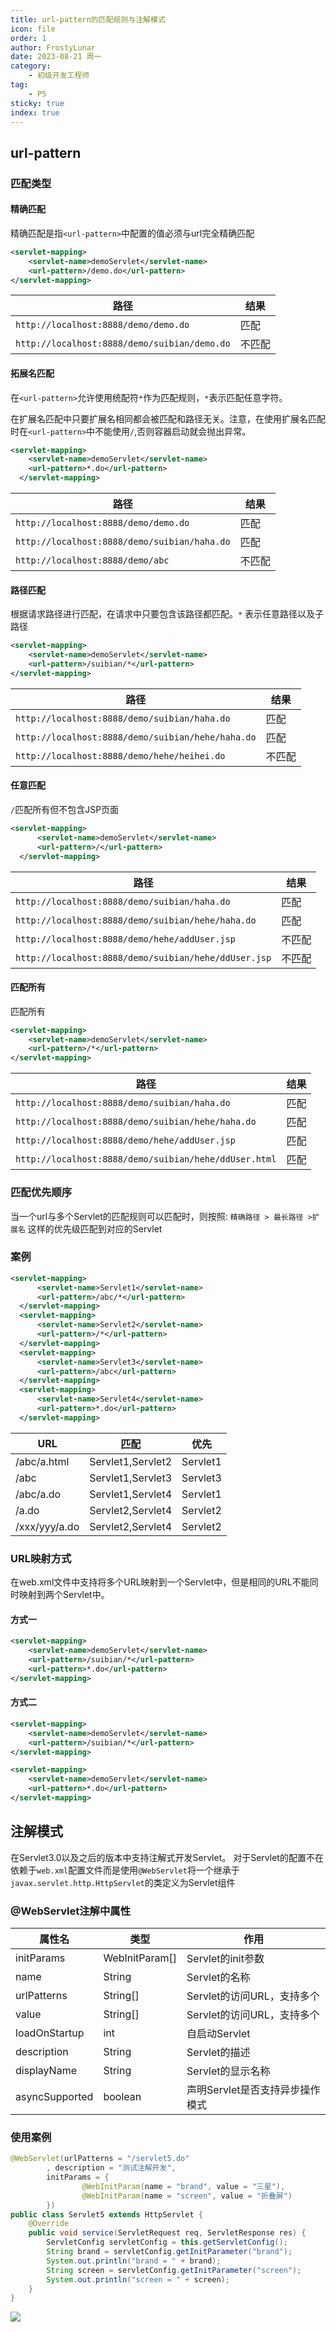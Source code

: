 ```yaml
---
title: url-pattern的匹配规则与注解模式
icon: file
order: 1
author: FrostyLunar
date: 2023-08-21 周一
category:
	- 初级开发工程师
tag:
	- P5
sticky: true
index: true
---
```




## url-pattern

### 匹配类型

#### 精确匹配

精确匹配是指`<url-pattern>`中配置的值必须与url完全精确匹配

```xml
<servlet-mapping>
    <servlet-name>demoServlet</servlet-name>
    <url-pattern>/demo.do</url-pattern>
</servlet-mapping>
```

| 路径                                              | 结果      |
| ----------------------------------------------- | ------- |
| `http://localhost:8888/demo/demo.do`    | 匹配  |
|`http://localhost:8888/demo/suibian/demo.do` | 不匹配 |

#### 拓展名匹配

在`<url-pattern>`允许使用统配符`*`作为匹配规则，`*`表示匹配任意字符。

在扩展名匹配中只要扩展名相同都会被匹配和路径无关。注意，在使用扩展名匹配时在`<url-pattern>`中不能使用`/`,否则容器启动就会抛出异常。

```xml
<servlet-mapping>
    <servlet-name>demoServlet</servlet-name>
    <url-pattern>*.do</url-pattern>
  </servlet-mapping>
```

| 路径                                                   | 结果      |
| ---------------------------------------------------- | ------- |
| `http://localhost:8888/demo/demo.do `        | 匹配  |
| `http://localhost:8888/demo/suibian/haha.do` | 匹配  |
| `http://localhost:8888/demo/abc`                 | 不匹配 |

#### 路径匹配

根据请求路径进行匹配，在请求中只要包含该路径都匹配。`*` 表示任意路径以及子路径

```xml
<servlet-mapping>
	<servlet-name>demoServlet</servlet-name>
	<url-pattern>/suibian/*</url-pattern>
</servlet-mapping>
```

| 路径                                                   | 结果      |
| ---------------------------------------------------- | ------- |
| `http://localhost:8888/demo/suibian/haha.do ` | 匹配  |
| `http://localhost:8888/demo/suibian/hehe/haha.do` | 匹配  |
| `http://localhost:8888/demo/hehe/heihei.do`  | 不匹配 |

#### 任意匹配

`/`匹配所有但不包含JSP页面

```xml
<servlet-mapping>
      <servlet-name>demoServlet</servlet-name>
      <url-pattern>/</url-pattern>
  </servlet-mapping>
```

| 路径                                                      | 结果      |
| ------------------------------------------------------- | ------- |
| `http://localhost:8888/demo/suibian/haha.do`    | 匹配  |
| `http://localhost:8888/demo/suibian/hehe/haha.do`   | 匹配  |
| `http://localhost:8888/demo/hehe/addUser.jsp`    | 不匹配 |
| `http://localhost:8888/demo/suibian/hehe/ddUser.jsp`| 不匹配 |

#### 匹配所有

匹配所有

```xml
<servlet-mapping>
	<servlet-name>demoServlet</servlet-name>
	<url-pattern>/*</url-pattern>
</servlet-mapping>
```

| 路径                                                       | 结果     |
| -------------------------------------------------------- | ------ |
| `http://localhost:8888/demo/suibian/haha.do`     | 匹配 |
| `http://localhost:8888/demo/suibian/hehe/haha.do`     | 匹配 |
| `http://localhost:8888/demo/hehe/addUser.jsp`         | 匹配 |
| `http://localhost:8888/demo/suibian/hehe/ddUser.html` | 匹配 |

### 匹配优先顺序

当一个url与多个Servlet的匹配规则可以匹配时，则按照: `精确路径 > 最长路径 >扩展名` 这样的优先级匹配到对应的Servlet

### 案例

```xml
<servlet-mapping>
      <servlet-name>Servlet1</servlet-name>
      <url-pattern>/abc/*</url-pattern>
  </servlet-mapping>
  <servlet-mapping>
      <servlet-name>Servlet2</servlet-name>
      <url-pattern>/*</url-pattern>
  </servlet-mapping>
  <servlet-mapping>
      <servlet-name>Servlet3</servlet-name>
      <url-pattern>/abc</url-pattern>
  </servlet-mapping>
  <servlet-mapping>
      <servlet-name>Servlet4</servlet-name>
      <url-pattern>*.do</url-pattern>
  </servlet-mapping>
```

| URL           | 匹配                | 优先       |
| ------------- | ----------------- | -------- |
| /abc/a.html   | Servlet1,Servlet2 | Servlet1 |
| /abc          | Servlet1,Servlet3 | Servlet3 |
| /abc/a.do     | Servlet1,Servlet4 | Servlet1 |
| /a.do         | Servlet2,Servlet4 | Servlet2 |
| /xxx/yyy/a.do | Servlet2,Servlet4 | Servlet2 |

### URL映射方式

在web.xml文件中支持将多个URL映射到一个Servlet中，但是相同的URL不能同时映射到两个Servlet中。

#### 方式一

```xml
<servlet-mapping>
	<servlet-name>demoServlet</servlet-name>
	<url-pattern>/suibian/*</url-pattern>
	<url-pattern>*.do</url-pattern>
</servlet-mapping>
```

#### 方式二

```xml
<servlet-mapping>
	<servlet-name>demoServlet</servlet-name>
	<url-pattern>/suibian/*</url-pattern>
</servlet-mapping>

<servlet-mapping>
	<servlet-name>demoServlet</servlet-name>
	<url-pattern>*.do</url-pattern>
</servlet-mapping>
```

## 注解模式

在Servlet3.0以及之后的版本中支持注解式开发Servlet。
对于Servlet的配置不在依赖于`web.xml`配置文件而是使用`@WebServlet`将一个继承于`javax.servlet.http.HttpServlet`的类定义为Servlet组件

### @WebServlet注解中属性

| 属性名            | 类型              | 作用                  |
| -------------- | --------------- | ------------------- |
| initParams     | WebInitParam\[] | Servlet的init参数      |
| name           | String          | Servlet的名称          |
| urlPatterns    | String\[]       | Servlet的访问URL，支持多个  |
| value          | String\[]       | Servlet的访问URL，支持多个  |
| loadOnStartup  | int             | 自启动Servlet          |
| description    | String          | Servlet的描述          |
| displayName    | String          | Servlet的显示名称        |
| asyncSupported | boolean         | 声明Servlet是否支持异步操作模式 |

### 使用案例

```java
@WebServlet(urlPatterns = "/servlet5.do"  
        , description = "测试注解开发",  
        initParams = {  
                @WebInitParam(name = "brand", value = "三星"),  
                @WebInitParam(name = "screen", value = "折叠屏")  
        })  
public class Servlet5 extends HttpServlet {  
    @Override  
    public void service(ServletRequest req, ServletResponse res) {  
        ServletConfig servletConfig = this.getServletConfig();  
        String brand = servletConfig.getInitParameter("brand");  
        System.out.println("brand = " + brand);  
        String screen = servletConfig.getInitParameter("screen");  
        System.out.println("screen = " + screen);  
    }  
}
```
![](assets/image-20230821160311549.png)


